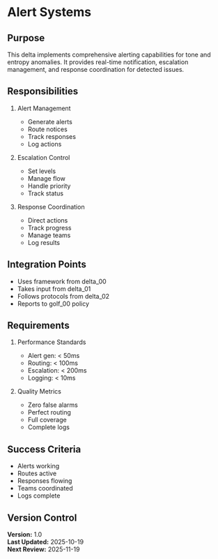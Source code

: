# Alert Systems

## Purpose

This delta implements comprehensive alerting capabilities for tone and entropy anomalies. It provides real-time notification, escalation management, and response coordination for detected issues.

## Responsibilities

1. Alert Management
   - Generate alerts
   - Route notices
   - Track responses
   - Log actions

2. Escalation Control
   - Set levels
   - Manage flow
   - Handle priority
   - Track status

3. Response Coordination
   - Direct actions
   - Track progress
   - Manage teams
   - Log results

## Integration Points

- Uses framework from delta_00
- Takes input from delta_01
- Follows protocols from delta_02
- Reports to golf_00 policy

## Requirements

1. Performance Standards
   - Alert gen: < 50ms
   - Routing: < 100ms
   - Escalation: < 200ms
   - Logging: < 10ms

2. Quality Metrics
   - Zero false alarms
   - Perfect routing
   - Full coverage
   - Complete logs

## Success Criteria

- Alerts working
- Routes active
- Responses flowing
- Teams coordinated
- Logs complete

## Version Control

**Version:** 1.0  
**Last Updated:** 2025-10-19  
**Next Review:** 2025-11-19